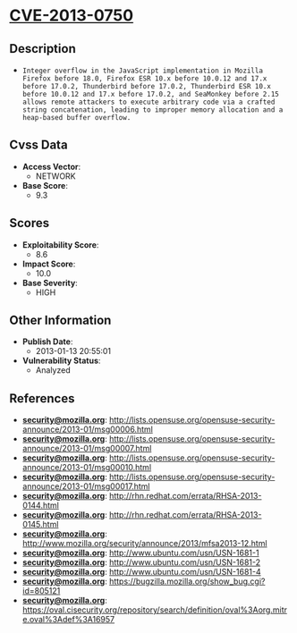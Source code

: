 
# [CVE-2013-0750](https://cve.mitre.org/cgi-bin/cvename.cgi?name=CVE-2013-0750)

## Description

- `Integer overflow in the JavaScript implementation in Mozilla Firefox before 18.0, Firefox ESR 10.x before 10.0.12 and 17.x before 17.0.2, Thunderbird before 17.0.2, Thunderbird ESR 10.x before 10.0.12 and 17.x before 17.0.2, and SeaMonkey before 2.15 allows remote attackers to execute arbitrary code via a crafted string concatenation, leading to improper memory allocation and a heap-based buffer overflow.`

## Cvss Data

- **Access Vector**:
  - NETWORK
- **Base Score**:
  - 9.3

## Scores

- **Exploitability Score**:
  - 8.6
- **Impact Score**:
  - 10.0
- **Base Severity**:
  - HIGH

## Other Information

- **Publish Date**:
  - 2013-01-13 20:55:01
- **Vulnerability Status**:
  - Analyzed

## References

- **security@mozilla.org**: http://lists.opensuse.org/opensuse-security-announce/2013-01/msg00006.html
- **security@mozilla.org**: http://lists.opensuse.org/opensuse-security-announce/2013-01/msg00007.html
- **security@mozilla.org**: http://lists.opensuse.org/opensuse-security-announce/2013-01/msg00010.html
- **security@mozilla.org**: http://lists.opensuse.org/opensuse-security-announce/2013-01/msg00017.html
- **security@mozilla.org**: http://rhn.redhat.com/errata/RHSA-2013-0144.html
- **security@mozilla.org**: http://rhn.redhat.com/errata/RHSA-2013-0145.html
- **security@mozilla.org**: http://www.mozilla.org/security/announce/2013/mfsa2013-12.html
- **security@mozilla.org**: http://www.ubuntu.com/usn/USN-1681-1
- **security@mozilla.org**: http://www.ubuntu.com/usn/USN-1681-2
- **security@mozilla.org**: http://www.ubuntu.com/usn/USN-1681-4
- **security@mozilla.org**: https://bugzilla.mozilla.org/show_bug.cgi?id=805121
- **security@mozilla.org**: https://oval.cisecurity.org/repository/search/definition/oval%3Aorg.mitre.oval%3Adef%3A16957
